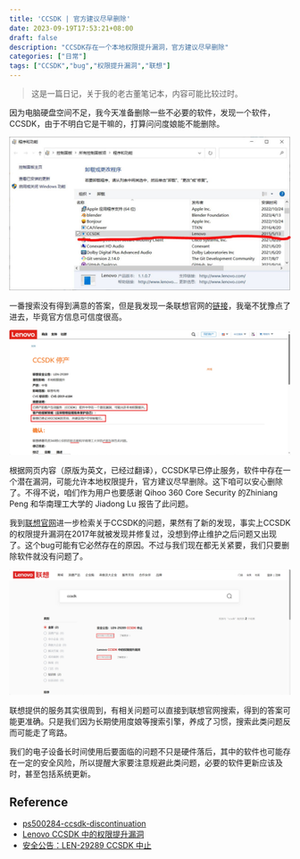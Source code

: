 ```yaml
---
title: 'CCSDK | 官方建议尽早删除'
date: 2023-09-19T17:53:21+08:00
draft: false
description: "CCSDK存在一个本地权限提升漏洞，官方建议尽早删除"
categories: ["日常"]
tags: ["CCSDK","bug","权限提升漏洞","联想"]
---
```


> 这是一篇日记，关于我的老古董笔记本，内容可能比较过时。


因为电脑硬盘空间不足，我今天准备删除一些不必要的软件，发现一个软件，CCSDK，由于不明白它是干嘛的，打算问问度娘能不能删除。

![](img/delete-ccsdk-01.jpg)

一番搜索没有得到满意的答案，但是我发现一条联想官网的[链接](https://support.lenovo.com/us/en/solutions/ps500284-ccsdk-discontinuation)，我毫不犹豫点了进去，毕竟官方信息可信度很高。

![](img/delete-ccsdk-02.png)

根据网页内容（原版为英文，已经过翻译），CCSDK早已停止服务，软件中存在一个潜在漏洞，可能允许本地权限提升，官方建议尽早删除。这下咱可以安心删除了。不得不说，咱们作为用户也要感谢 Qihoo 360 Core Security 的Zhiniang Peng 和华南理工大学的 Jiadong Lu 报告了此问题。

我到[联想官网](https://www.lenovo.com.cn/)进一步检索关于CCSDK的问题，果然有了新的发现，事实上CCSDK的权限提升漏洞在2017年就被发现并修复过，没想到停止维护之后问题又出现了。这个bug可能有它必然存在的原因。不过与我们现在都无关紧要，我们只要删除软件就没有问题了。

![](img/delete-ccsdk-03.png)

联想提供的服务其实很周到，有相关问题可以直接到联想官网搜索，得到的答案可能更准确。只是我们因为长期使用度娘等搜索引擎，养成了习惯，搜索此类问题反而可能走了弯路。

我们的电子设备长时间使用后要面临的问题不只是硬件落后，其中的软件也可能存在一定的安全风险，所以提醒大家要注意规避此类问题，必要的软件更新应该及时，甚至包括系统更新。

## Reference
* [ps500284-ccsdk-discontinuation](https://support.lenovo.com/us/zc/solutions/ps500284-ccsdk-discontinuation)
* [Lenovo CCSDK 中的权限提升漏洞](https://iknowledge.lenovo.com.cn/detail/157990.html)
* [安全公告：LEN-29289 CCSDK 中止](https://iknowledge.lenovo.com.cn/detail/185937.html)